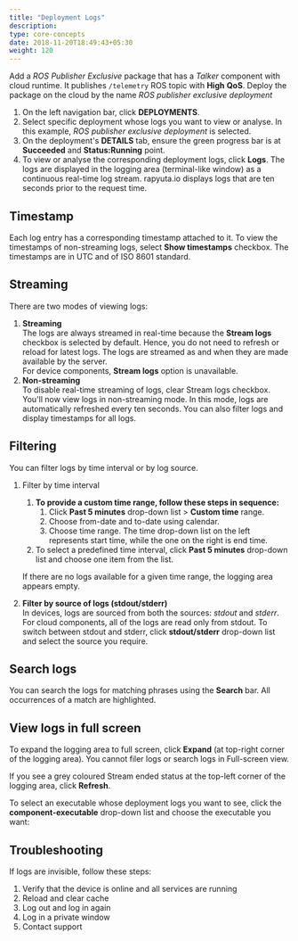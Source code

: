 ```yaml
---
title: "Deployment Logs"
description:
type: core-concepts
date: 2018-11-20T18:49:43+05:30
weight: 120
---
```

Add a _ROS Publisher Exclusive_ package that has a _Talker_ component with cloud runtime.
It publishes `/telemetry` ROS topic with **High** **QoS**. Deploy the package
on the cloud by the name _ROS publisher exclusive deployment_

1. On the left navigation bar, click **DEPLOYMENTS**.
2. Select specific deployment whose logs you want to view or analyse. In this
   example, _ROS publisher exclusive deployment_ is selected.
3. On the deployment's **DETAILS** tab, ensure the green progress bar is at
   **Succeeded** and **Status:Running** point.
4. To view or analyse the corresponding deployment logs, click **Logs**. The logs
   are displayed in the logging area (terminal-like window) as a continuous
   real-time log stream. rapyuta.io displays logs that are ten seconds prior
   to the request time.

## Timestamp
Each log entry has a corresponding timestamp attached to it. To view the
timestamps of non-streaming logs, select **Show timestamps** checkbox.
The timestamps are in UTC and of ISO 8601 standard.

## Streaming
There are two modes of viewing logs:

1. **Streaming**    
The logs are always streamed in real-time because the **Stream logs** checkbox is
selected by default. Hence, you do not need to refresh or reload for latest logs.
The logs are streamed as and when they are made available by the server.    
For device components, **Stream logs** option is unavailable.
2. **Non-streaming**    
To disable real-time streaming of logs, clear Stream logs checkbox. You'll now
view logs in non-streaming mode. In this mode, logs are automatically refreshed
every ten seconds. You can also filter logs and display timestamps for all logs.

## Filtering
You can filter logs by time interval or by log source.

1. Filter by time interval
	1. **To provide a custom time range, follow these steps in sequence:**    
		1. Click **Past 5 minutes** drop-down list > **Custom time** range.
		2. Choose from-date and to-date using calendar.
		3. Choose time range. The time drop-down list on the left represents
		start time, while the one on the right is end time.
	2. To select a predefined time interval, click **Past 5 minutes** drop-down
	list and choose one item from the list.

	If there are no logs available for a given time range, the logging area
	appears empty.
2. **Filter by source of logs (stdout/stderr)**         
In devices, logs are sourced from both the sources: _stdout_ and _stderr_. For
cloud components, all of the logs are read only from stdout.
To switch between stdout and  stderr, click **stdout/stderr** drop-down list and
select the source you require.

## Search logs
You can search the logs for matching phrases using the **Search** bar. All
occurrences of a match are highlighted.

## View logs in full screen
To expand the logging area to full screen, click **Expand** (at top-right corner
of the logging area). You cannot filer logs or search logs in Full-screen view.

If you see a grey coloured Stream ended status at the top-left corner of the
logging area, click **Refresh**.

To select an executable whose deployment logs you want to see, click the
**component-executable** drop-down list and choose the executable you want:

## Troubleshooting
If logs are invisible, follow these steps:

1. Verify that the device is online and all services are running
2. Reload and clear cache
3. Log out and log in again
4. Log in a private window
5. Contact support
